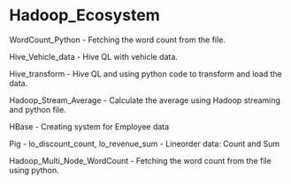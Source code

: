 # Hadoop_Ecosystem

WordCount_Python - Fetching the word count from the file.

Hive_Vehicle_data - Hive QL with vehicle data.

Hive_transform - Hive QL and using python code to transform and load the data.

Hadoop_Stream_Average - Calculate the average using Hadoop streaming and python file.

HBase - Creating system for Employee data

Pig - lo_discount_count, lo_revenue_sum - Lineorder data: Count and Sum

Hadoop_Multi_Node_WordCount - Fetching the word count from the file using python.
